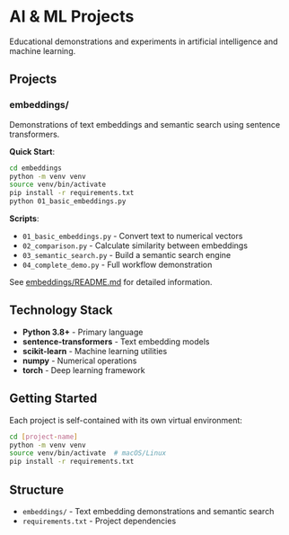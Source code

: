 # AI & ML Projects

Educational demonstrations and experiments in artificial intelligence and machine learning.

## Projects

### embeddings/
Demonstrations of text embeddings and semantic search using sentence transformers.

**Quick Start**:
```bash
cd embeddings
python -m venv venv
source venv/bin/activate
pip install -r requirements.txt
python 01_basic_embeddings.py
```

**Scripts**:
- `01_basic_embeddings.py` - Convert text to numerical vectors
- `02_comparison.py` - Calculate similarity between embeddings
- `03_semantic_search.py` - Build a semantic search engine
- `04_complete_demo.py` - Full workflow demonstration

See [embeddings/README.md](embeddings/README.md) for detailed information.

## Technology Stack

- **Python 3.8+** - Primary language
- **sentence-transformers** - Text embedding models
- **scikit-learn** - Machine learning utilities
- **numpy** - Numerical operations
- **torch** - Deep learning framework

## Getting Started

Each project is self-contained with its own virtual environment:

```bash
cd [project-name]
python -m venv venv
source venv/bin/activate  # macOS/Linux
pip install -r requirements.txt
```

## Structure

- `embeddings/` - Text embedding demonstrations and semantic search
- `requirements.txt` - Project dependencies
